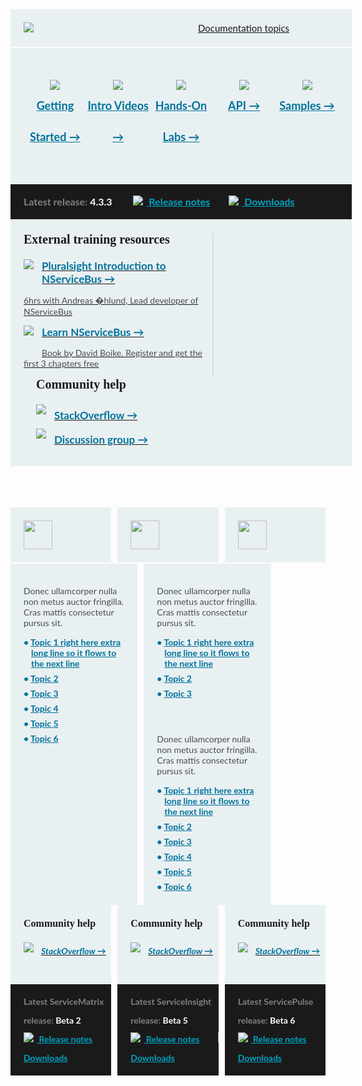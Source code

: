 <style>
  .block.black a, .block.middle a, .column a {
    color: inherit;
    /*text-decoration: none;*/
  }
  .block{
    width: 100%;
    background-color: rgb(233,240,242);
    padding: 21px;
    margin-bottom: 2px;
    font-family: 'Lato';
  }

  .block.top img, .column img {
    float: left;
  }
  .block.black img{
    float: inherit;
  }
  .block.top .button{
    float: right;
    width: 225px;
    font-size: 15px;
  }
  .block.middle .ic{
    width: 20%;
    float: left;
    text-align: center;
    font-size: 18px;
    font-weight: bold;
    margin-bottom: 30px;
    margin-top: 30px;
    line-height: 50px;
    color: rgb(0,114,156);
  }      
  .block.black{
    margin-top: -2px;
    margin-bottom: 0px;
    width: 100%;
    clear: both;
    background-color: rgb(26,26,26);
    font-size: 16px;
    font-weight: bold;
    padding-top: 13px;
    padding-bottom: 13px;
    line-height: 30px;
  }
  span.whit{
    color: white;
  }
  span.blue{
    color: rgb(0,163,196);
  }
  span.gray{
    color: rgb(128,128,128);
  }
  .block.black span img{
    padding-left: 30px;
    padding-right: 5px;
    margin-top: -3px;
  }
  .column span.blue{
    color: rgb(0,163,196);
    padding-right: 30px;
  }
  .column .black{
    font-size: 14px;
  }
  .column .black span img{
    padding-left: 0px;
    padding-right: 5px;
  }
  .block .left2 {
    width: 60%;
    float: left;
    border-right: 2px solid rgb(218,222,222);
  }
  .block .right1 {
    width: 40%;
    float: left;
    padding-left: 20px;
  }
  .block .right1 h3{
    padding-top: 7px;
  }
  .block h2{
    clear: both;
    font-size: 20px !important;
    font-family: 'Dosis', Semibold;
    padding-bottom: 20px;
    margin-bottom: 0px;
    margin-top: 0px;
  }
  .block h3{
    font-weight: bold;
    font-size: 17px;
    margin-top: 0px;
    margin-bottom: 0px;
    color: rgb(0,114,156);
  }
  .block h4{
    font-size: 16px !important;
    font-family: 'Dosis', bold;
    font-weight: bold;
    margin-top: 0px;
  }
  .block h5{        
    color: rgb(0,114,156);
    font-size: 14px;
    font-weight: bold;
    padding-left: 28px;
    padding-top: 5px;
  }
  .block p{
    font-size: 14px;
    color: rgb(77,77,77);
  }
  .block .right1 img, .block .left2 img {
    float: left;
    margin: 0px 13px 23px 0px;
  }
  .column{
    width: 32%;
    margin-right: 2%;
    float: left;        
  }
  .column.header{
    margin-top: 64px;        
  }
  .column.header img {
    height: 46px;
  }
  .column.last{
    margin-right: 0px;
  }
  .columnc{
    overflow: hidden;
    clear: both;
  }
  .columnc .column{
    padding-bottom: 1000px;
    margin-bottom: -1000px;
  }
  
  .columnc ul {
    list-style: none;
    margin-left: 0px;
    padding-left: 0px;
  }
  .columnc li {
    color: rgb(0,114,156) !important;
    font-size: 14px;
    font-weight: bold;
    padding-bottom: 7px;
    padding-left: 12px;
    text-indent: -12px;
  }
  .columnc li:before{
    content: "• ";
    color: rgb(0,114,156);
  }
</style>
    
<div class="block top">
  <a href="http://particular.net/NServiceBus"><img src="/images/home/NSB.png" /></a>
  <div class="small button">
    <a class="blue" href="/nservicebus">Documentation topics</a>
  </div>
  <div style="clear: both"></div>

</div>
<div class="block middle">
  <div class="ic">              
    <a href="/nservicebus/#getting-started">
      <img src="/images/home/gettingStarted.png" /><br/>
      Getting Started &rarr;
    </a>
  </div>
  <div class="ic">              
    <a href="http://particular.net/Videos-and-Presentations">
      <img src="/images/home/IntroVideos.png" /><br/>
      Intro Videos &rarr;
    </a>
  </div>
  <div class="ic">              
    <a href="http://particular.net/HandsOnLabs">
      <img src="/images/home/HOL.png" /><br/>
      Hands-On Labs &rarr;
    </a>
  </div>
  <div class="ic">              
    <a href="/nservicebus/api">
      <img src="/images/home/API.png" /><br/>
      API &rarr;
    </a>
  </div>
  <div class="ic">              
    <a href="/nservicebus/samples">
      <img src="/images/home/Samples.png" /><br/>
      Samples &rarr;
    </a>
  </div>
  <div style="clear: both"></div>
</div>
<div class="block black">
  <span class="gray">Latest release: </span><span class="whit">4.3.3 </span><span class="blue"><a href="https://github.com/Particular/NServiceBus/releases"><img src="/images/home/releaseNotes.png" /> Release notes</a></span><span class="blue"><a href="http://particular.net/downloads"><img src="/images/home/download.png" /> Downloads</a></span>
</div>
<div class="block middle">            
  <div class="left2">              
    <h2>External training resources </h2>
    <a href="http://pluralsight.com/training/Courses/TableOfContents/nservicebus">
      <img src="/images/home/videosSmall.png" />
      <h3>Pluralsight Introduction to NServiceBus &rarr;</h3>
      <p>6hrs with Andreas �hlund, Lead developer of NServiceBus</p>
    </a>
    <div style="clear: both"></div>
    <a href="http://www.packtpub.com/build-distributed-software-systems-using-dot-net-enterprise-service-bus/book">
      <img src="/images/home/book.png" />
      <h3>Learn NServiceBus &rarr;</h3>
      <p>Book by David Boike. Register and get the first 3 chapters free</p>
    </a>
    <div style="clear: both"></div>              
  </div>
  <div class="right1">
    <h2>Community help</h2>
    <a href="http://stackoverflow.com/questions/tagged/nservicebus">
      <img src="/images/home/stackoverflowBig.png" />
      <h3>StackOverflow &rarr;</h3>
    </a>              
    <div style="clear: both"></div>
    <a href="https://groups.google.com/forum/#!forum/particularsoftware">
      <img src="/images/home/discussion.png" />
      <h3>Discussion group &rarr;</h3>
    </a>
    <div style="clear: both"></div>              
  </div>
  <div style="clear: both"></div>
</div>
<div class="column header">
  <div class="block top">
    <img src="/images/home/SM.png" />
    <div style="clear: both"></div>
  </div>
</div>
<div class="column header">
  <div class="block top">
    <img src="/images/home/SI.png" />
    <div style="clear: both"></div>
  </div>
</div>
<div class="column header last">
  <div class="block top">
    <img src="/images/home/SP.png" />
    <div style="clear: both"></div>
  </div>
</div>
<div class="columnc">            
  <div class="column block">
    <p>Donec ullamcorper nulla non metus auctor fringilla. Cras mattis consectetur pursus sit.</p>
    <ul>
      <li><a href="#">Topic 1 right here extra long line so it flows to the next line</a></li>
      <li><a href="#">Topic 2</a></li>
      <li><a href="#">Topic 3</a></li>
      <li><a href="#">Topic 4</a></li>
      <li><a href="#">Topic 5</a></li>
      <li><a href="#">Topic 6</a></li>
    </ul>
    <div style="clear: both"></div>
  </div>
  <div class="column block">
    <p>Donec ullamcorper nulla non metus auctor fringilla. Cras mattis consectetur pursus sit.</p>
    <ul>
      <li><a href="#">Topic 1 right here extra long line so it flows to the next line</a></li>
      <li><a href="#">Topic 2</a></li>
      <li><a href="#">Topic 3</a></li>
    </ul>
    <div style="clear: both"></div>
  </div>
  <div class="column last block">
    <p>Donec ullamcorper nulla non metus auctor fringilla. Cras mattis consectetur pursus sit.</p>
    <ul>
      <li><a href="#">Topic 1 right here extra long line so it flows to the next line</a></li>
      <li><a href="#">Topic 2</a></li>
      <li><a href="#">Topic 3</a></li>
      <li><a href="#">Topic 4</a></li>
      <li><a href="#">Topic 5</a></li>
      <li><a href="#">Topic 6</a></li>
    </ul>
    <div style="clear: both"></div>
  </div>
</div>
<div class="column">
  <div class="block">
    <h4>Community help</h4>
    <a href="http://stackoverflow.com/questions/tagged/ServiceMatrix">
      <img src="/images/home/stackoverflowSmall.png" />
      <h5>StackOverflow &rarr;</h5>
    </a>
  </div>
  <div class="block black">
    <span class="gray">Latest ServiceMatrix release: </span><span class="whit">Beta 2 </span><br/>
    <span class="blue"><a href="https://github.com/Particular/ServiceMatrix/releases"><img src="/images/home/releaseNotes.png" /> Release notes</a></span><span class="blue"><a href="http://particular.net/downloads"><img src="/images/home/download.png" /> Downloads</a></span>
  </div>
</div>
<div class="column">
  <div class="block">
    <h4>Community help</h4>
    <a href="http://stackoverflow.com/questions/tagged/ServiceInsight">
      <img src="/images/home/stackoverflowSmall.png" />
      <h5>StackOverflow &rarr;</h5>
    </a>
  </div>
  <div class="block black">
    <span class="gray">Latest ServiceInsight release: </span><span class="whit">Beta 5 </span><br/>
    <span class="blue"><a href="https://github.com/Particular/ServiceInsight/releases"><img src="/images/home/releaseNotes.png" /> Release notes</a></span><span class="blue"><a href="http://particular.net/downloads"><img src="/images/home/download.png" /> Downloads</a></span>
  </div>
</div>
<div class="column last">
  <div class="block">
    <h4>Community help</h4>
    <a href="http://stackoverflow.com/questions/tagged/ServicePulse">
      <img src="/images/home/stackoverflowSmall.png" />
      <h5>StackOverflow &rarr;</h5>
    </a>
  </div>
  <div class="block black">
    <span class="gray">Latest ServicePulse release: </span><span class="whit">Beta 6 </span><br/>
    <span class="blue"><a href="https://github.com/Particular/ServicePulse/releases"><img src="/images/home/releaseNotes.png" /> Release notes</a></span><span class="blue"><a href="http://particular.net/downloads"><img src="/images/home/download.png" /> Downloads</a></span>
  </div>
</div>
<div style="clear: both; padding-top: 35px"></div>
